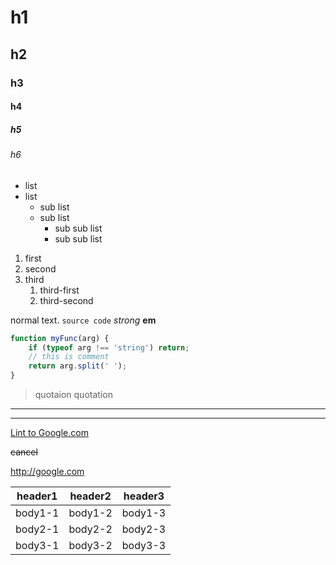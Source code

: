 # h1
## h2
### h3
#### h4
##### h5
###### h6

* list
* list
    * sub list
    * sub list
        * sub sub list
        * sub sub list

1. first
2. second
3. third
    1. third-first
    2. third-second

normal text.
`source code`
*strong*
**em**

```javascript
function myFunc(arg) {
    if (typeof arg !== 'string') return;
    // this is comment
    return arg.split(' ');
}
```

> quotaion
> quotation

--------

*********

[Lint to Google.com](http://google.com)

~~cancel~~

http://google.com

|header1|header2|header3|
|-------|-------|-------|
|body1-1|body1-2|body1-3|
|body2-1|body2-2|body2-3|
|body3-1|body3-2|body3-3|
